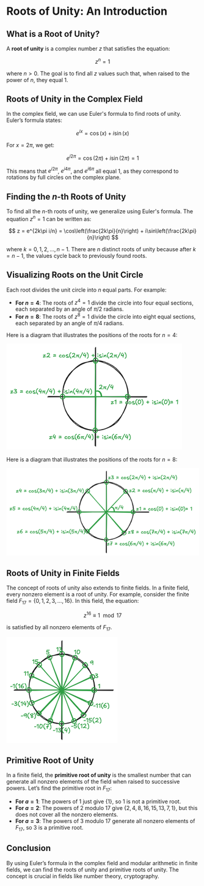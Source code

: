 # Roots of Unity: An Introduction

## What is a Root of Unity?
A **root of unity** is a complex number $z$ that satisfies the equation:

$$
z^n = 1
$$

where $n > 0$. The goal is to find all $z$ values such that, when raised to the power of $n$, they equal 1.

## Roots of Unity in the Complex Field
In the complex field, we can use Euler's formula to find roots of unity. Euler’s formula states:

$$
e^{ix} = \cos(x) + i\sin(x)
$$

For $x = 2\pi$, we get:

$$
e^{i2\pi} = \cos(2\pi) + i\sin(2\pi) = 1
$$

This means that $e^{i2\pi}$, $e^{i4\pi}$, and $e^{i6\pi}$ all equal 1, as they correspond to rotations by full circles on the complex plane.

## Finding the $n$-th Roots of Unity
To find all the $n$-th roots of unity, we generalize using Euler's formula. The equation $z^n = 1$ can be written as:

$$
z = e^{2k\pi i/n} = \cos\left(\frac{2k\pi}{n}\right) + i\sin\left(\frac{2k\pi}{n}\right)
$$

where $k = 0, 1, 2, \dots, n-1$. There are $n$ distinct roots of unity because after $k = n-1$, the values cycle back to previously found roots.

## Visualizing Roots on the Unit Circle
Each root divides the unit circle into $n$ equal parts. For example:

- **For $n = 4$**: The roots of $z^4 = 1$ divide the circle into four equal sections, each separated by an angle of $\pi/2$ radians.
- **For $n = 8$**: The roots of $z^8 = 1$ divide the circle into eight equal sections, each separated by an angle of $\pi/4$ radians.

Here is a diagram that illustrates the positions of the roots for $n = 4$:

![Root of Unity for n=4](Drawing-root-of-unity-complex-n4.excalidraw.png)

Here is a diagram that illustrates the positions of the roots for $n = 8$:

![Root of Unity for n=8](Drawing-root-of-unity-complex-n8.excalidraw.png)

## Roots of Unity in Finite Fields

The concept of roots of unity also extends to finite fields. In a finite field, every nonzero element is a root of unity. For example, consider the finite field $F_{17} = \{0, 1, 2, 3, \dots, 16\}$. In this field, the equation:

$$
z^{16} \equiv 1 \mod 17
$$

is satisfied by all nonzero elements of $F_{17}$.

![Root of Unity for n=16](Drawing-root-of-unity-group-n16.excalidraw.png)
## Primitive Root of Unity

In a finite field, the **primitive root of unity** is the smallest number that can generate all nonzero elements of the field when raised to successive powers. Let’s find the primitive root in $F_{17}$:

- **For $a = 1$**: The powers of 1 just give $\{1\}$, so 1 is not a primitive root.
- **For $a = 2$**: The powers of 2 modulo 17 give $\{2, 4, 8, 16, 15, 13, 7, 1\}$, but this does not cover all the nonzero elements.
- **For $a = 3$**: The powers of 3 modulo 17 generate all nonzero elements of $F_{17}$, so 3 is a primitive root.

## Conclusion
By using Euler’s formula in the complex field and modular arithmetic in finite fields, we can find the roots of unity and primitive roots of unity. The concept is crucial in fields like number theory, cryptography.
